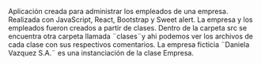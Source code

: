 Aplicación creada para administrar los empleados de una empresa.
Realizada con JavaScript, React, Bootstrap y Sweet alert.
La empresa y los empleados fueron creados a partir de clases.
Dentro de la carpeta src se encuentra otra carpeta llamada ¨clases¨y ahi podemos ver los archivos de cada clase con sus respectivos comentarios.
La empresa ficticia ¨Daniela Vazquez S.A.¨ es una instanciación de la clase Empresa.
